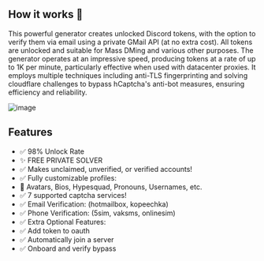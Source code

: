 
## How it works 📝

This powerful generator creates unlocked Discord tokens, with the option to verify them via email using a private GMail API (at no extra cost). All tokens are unlocked and suitable for Mass DMing and various other purposes. The generator operates at an impressive speed, producing tokens at a rate of up to 1K per minute, particularly effective when used with datacenter proxies. It employs multiple techniques including anti-TLS fingerprinting and solving cloudflare challenges to bypass hCaptcha's anti-bot measures, ensuring efficiency and reliability.



![image](https://github.com/Kasperallus/Discord-Token-Generator/assets/168902326/c47efd89-82bc-4205-8258-e5becf8ae90d)


## Features

- ✅ 98% Unlock Rate
- ✨ FREE PRIVATE SOLVER
- ✅ Makes unclaimed, unverified, or verified accounts!
- ✅ Fully customizable profiles:
- 📝 Avatars, Bios, Hypesquad, Pronouns, Usernames, etc.
- ✅ 7 supported captcha services!
- ✅ Email Verification:  (hotmailbox, kopeechka)
- ✅ Phone Verification: (5sim, vaksms, onlinesim) 
- ✅ Extra Optional Features:
- ✅ Add token to oauth
- ✅ Automatically join a server
- ✅ Onboard and verify bypass
